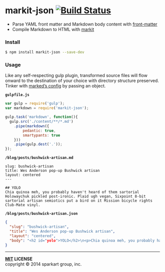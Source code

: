 # markit-json [![Build Status](https://travis-ci.org/Minwe/markit-json.svg)](https://travis-ci.org/Minwe/markit-json)

- Parse YAML front matter and Markdown body content with [front-matter][front-matter]
- Compile Markdown to HTML with [markit][marked]

### Install

```bash
$ npm install markit-json --save-dev
```

### Usage

Like any self-respecting gulp plugin, transformed source files will flow onward to the destination of your choice with directory structure preserved. Tinker with [marked’s config][marked-config] by passing an object.

**`gulpfile.js`**

```javascript
var gulp = require('gulp');
var markdown = require('markit-json');

gulp.task('markdown', function(){
  gulp.src('./content/**/*.md')
    .pipe(markdown({
        pedantic: true,
        smartypants: true
    }))
    .pipe(gulp.dest('.'));
});
```

**`/blog/posts/bushwick-artisan.md`**

    slug: bushwick-artisan
    title: Wes Anderson pop-up Bushwick artisan
    layout: centered
    ---

    ## YOLO
    Chia quinoa meh, you probably haven't heard of them sartorial Holowaychuk pickled post-ironic. Plaid ugh vegan, Sixpoint 8-bit sartorial artisan semiotics put a bird on it Mission bicycle rights Club-Mate vinyl.

**`/blog/posts/bushwick-artisan.json`**

```json
{
  "slug": "bushwick-artisan",
  "title": "Wes Anderson pop-up Bushwick artisan",
  "layout": "centered",
  "body": "<h2 id="yolo">YOLO</h2>\n<p>Chia quinoa meh, you probably haven't heard of them sartorial Holowaychuk pickled post-ironic. Plaid ugh vegan, Sixpoint 8-bit sartorial artisan semiotics put a bird on it Mission bicycle rights Club-Mate vinyl.</p>"
}
```

----
**[MIT](LICENSE) LICENSE** <br>
copyright &copy; 2014 sparkart group, inc.

[gulp-util]: https://github.com/gulpjs/gulp-util#buffercb
[front-matter]: https://github.com/jxson/front-matter
[marked]: https://github.com/lepture/markit
[marked-config]: https://github.com/lepture/markit#usage
[handlebars]: https://github.com/wycats/handlebars.js
[circleci]: https://circleci.com/gh/SparkartGroupInc/gulp-markdown-to-json.png?style=shield&circle-token=8bf33da398b8ab296fe670c81b3fecbae1471e25

